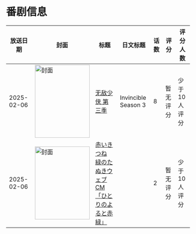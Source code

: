 # 番剧信息

|放送日期|封面|标题|日文标题|话数|评分|评分人数|
|---|---|---|---|---|---|---|
|2025-02-06|<img src="//lain.bgm.tv/pic/cover/c/37/ec/465873_NpLEp.jpg" alt="封面" style="width:150px;height:200px;object-fit:cover;">|[无敌少侠 第三季](https://bangumi.tv/subject/465873)|Invincible Season 3|8|暂无评分|少于10人评分|
|2025-02-06|<img src="//lain.bgm.tv/pic/cover/c/78/85/537638_F9ULL.jpg" alt="封面" style="width:150px;height:200px;object-fit:cover;">|[赤いきつね 緑のたぬきウェブCM 「ひとりのよると赤緑」](https://bangumi.tv/subject/537638)||2|暂无评分|少于10人评分|
